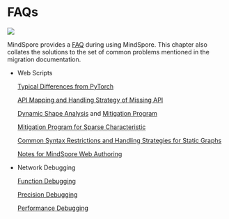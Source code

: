# FAQs

<a href="https://gitee.com/mindspore/docs/blob/r2.0/docs/mindspore/source_en/migration_guide/faq.md" target="_blank"><img src="https://mindspore-website.obs.cn-north-4.myhuaweicloud.com/website-images/r2.0/resource/_static/logo_source_en.png"></a>

MindSpore provides a [FAQ](https://mindspore.cn/docs/en/r2.0/faq/installation.html) during using MindSpore. This chapter also collates the solutions to the set of common problems mentioned in the migration documentation.

- Web Scripts

    [Typical Differences from PyTorch](https://www.mindspore.cn/docs/en/r2.0/migration_guide/typical_api_comparision.html)

    [API Mapping and Handling Strategy of Missing API](https://www.mindspore.cn/docs/en/r2.0/migration_guide/analysis_and_preparation.html#analyzing-api-compliance)

    [Dynamic Shape Analysis](https://www.mindspore.cn/docs/en/r2.0/migration_guide/analysis_and_preparation.html#dynamic-shape) and [Mitigation Program](https://www.mindspore.cn/docs/en/r2.0/migration_guide/model_development/model_and_cell.html#dynamic-shape-workarounds)

    [Mitigation Program for Sparse Characteristic](https://www.mindspore.cn/docs/en/r2.0/migration_guide/analysis_and_preparation.html#sparsity)

    [Common Syntax Restrictions and Handling Strategies for Static Graphs](https://www.mindspore.cn/docs/en/r2.0/migration_guide/model_development/model_and_cell.html#common-restrictions)

    [Notes for MindSpore Web Authoring](https://www.mindspore.cn/docs/en/r2.0/migration_guide/model_development/model_development.html#considerations-for-mindspore-network-authoring)

- Network Debugging

    [Function Debugging](https://www.mindspore.cn/docs/en/r2.0/migration_guide/debug_and_tune.html#function-debugging)

    [Precision Debugging](https://www.mindspore.cn/docs/en/r2.0/migration_guide/debug_and_tune.html#accuracy-debugging)

    [Performance Debugging](https://www.mindspore.cn/docs/en/r2.0/migration_guide/debug_and_tune.html#performance-tuning)
